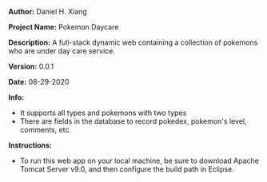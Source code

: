 **Author:** Daniel H. Xiang

**Project Name:** Pokemon Daycare

**Description:** A full-stack dynamic web containing a collection of pokemons who are under day care service. 

**Version:** 0.0.1

**Date:** 08-29-2020

**Info:** 
- It supports all types and pokemons with two types
- There are fields in the database to record pokedex, pokemon's level, comments, etc.

**Instructions:**
- To run this web app on your local machine, be sure to download Apache Tomcat Server v9.0, and then configure the build path in Eclipse.
